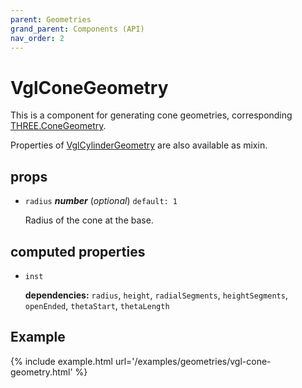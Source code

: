 ```yaml
---
parent: Geometries
grand_parent: Components (API)
nav_order: 2
---
```

# VglConeGeometry

This is a component for generating cone geometries,
corresponding [THREE.ConeGeometry](https://threejs.org/docs/index.html#api/geometries/ConeGeometry).

Properties of [VglCylinderGeometry](vgl-cylinder-geometry) are also available as mixin. 

## props 

- `radius` ***number*** (*optional*) `default: 1` 

  Radius of the cone at the base. 

## computed properties 

- `inst` 

   **dependencies:** `radius`, `height`, `radialSegments`, `heightSegments`, `openEnded`, `thetaStart`, `thetaLength` 



## Example

{% include example.html url='/examples/geometries/vgl-cone-geometry.html' %}


